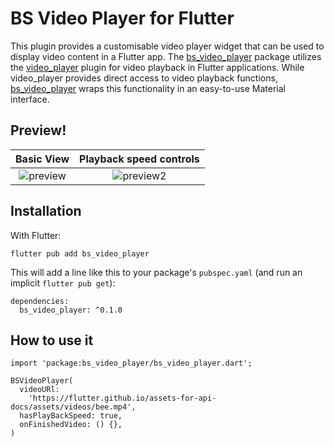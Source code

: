 # **BS Video Player for Flutter**

This plugin provides a customisable video player widget that can be used to display video content in a Flutter app. The [bs_video_player](https://pub.dev/packages/bs_video_player) package utilizes the [video_player](https://pub.dev/packages/video_player) plugin for video playback in Flutter applications. While video_player provides direct access to video playback functions, [bs_video_player](https://pub.dev/packages/bs_video_player) wraps this functionality in an easy-to-use Material interface.

## Preview!
| Basic View | Playback speed controls |
| :--------------: | :---------------------: |
| ![preview](https://user-images.githubusercontent.com/37570827/223917454-c3b0b356-179b-4aef-b862-f00d6ee12753.png) |![preview2](https://user-images.githubusercontent.com/37570827/223918438-5276999b-2c05-4c1e-b94e-41556c13470c.png)  |


## Installation
With Flutter:<br>
```
flutter pub add bs_video_player
```

This will add a line like this to your package's `pubspec.yaml` (and run an implicit `flutter pub get`):
```
dependencies:
  bs_video_player: ^0.1.0
```
## How to use it 
```
import 'package:bs_video_player/bs_video_player.dart';

BSVideoPlayer(
  videoURl:
    'https://flutter.github.io/assets-for-api-docs/assets/videos/bee.mp4',
  hasPlayBackSpeed: true,
  onFinishedVideo: () {},
)

```
